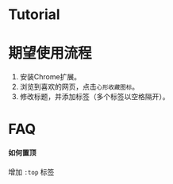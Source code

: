 # Tutorial

# 期望使用流程

1. 安装Chrome扩展。
2. 浏览到喜欢的网页，点击`心形收藏图标`。
3. 修改标题，并添加标签（多个标签以空格隔开）。


# FAQ
#### 如何置顶
增加 `:top` 标签



